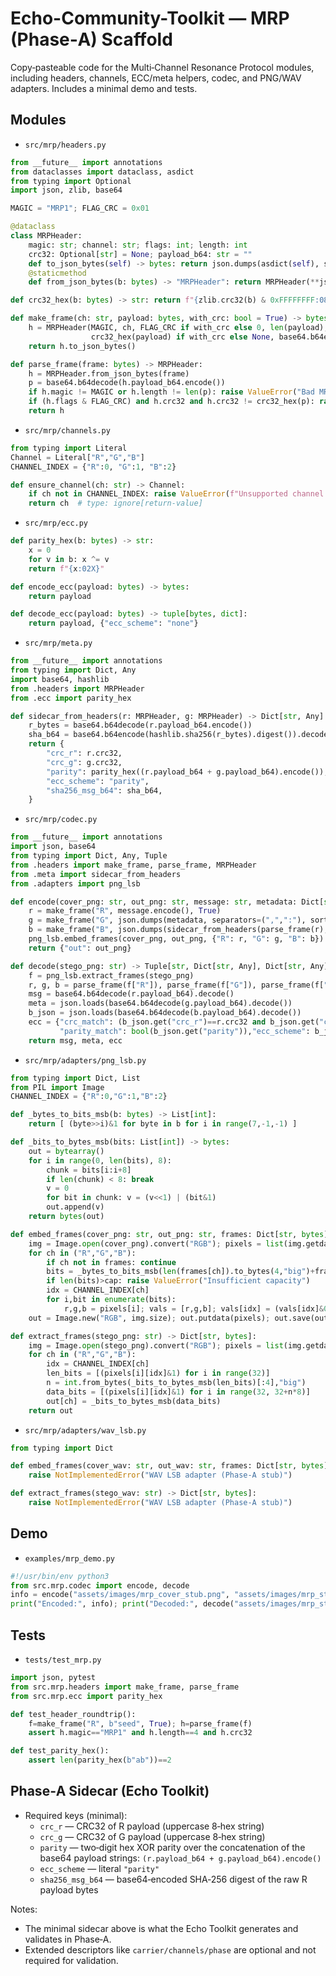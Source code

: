 # Echo-Community-Toolkit — MRP (Phase‑A) Scaffold

Copy‑pasteable code for the Multi‑Channel Resonance Protocol modules, including headers, channels, ECC/meta helpers, codec, and PNG/WAV adapters. Includes a minimal demo and tests.

## Modules
- `src/mrp/headers.py`
```python
from __future__ import annotations
from dataclasses import dataclass, asdict
from typing import Optional
import json, zlib, base64

MAGIC = "MRP1"; FLAG_CRC = 0x01

@dataclass
class MRPHeader:
    magic: str; channel: str; flags: int; length: int
    crc32: Optional[str] = None; payload_b64: str = ""
    def to_json_bytes(self) -> bytes: return json.dumps(asdict(self), separators=(",", ":"), sort_keys=True).encode()
    @staticmethod
    def from_json_bytes(b: bytes) -> "MRPHeader": return MRPHeader(**json.loads(b.decode()))

def crc32_hex(b: bytes) -> str: return f"{zlib.crc32(b) & 0xFFFFFFFF:08X}"

def make_frame(ch: str, payload: bytes, with_crc: bool = True) -> bytes:
    h = MRPHeader(MAGIC, ch, FLAG_CRC if with_crc else 0, len(payload),
                  crc32_hex(payload) if with_crc else None, base64.b64encode(payload).decode())
    return h.to_json_bytes()

def parse_frame(frame: bytes) -> MRPHeader:
    h = MRPHeader.from_json_bytes(frame)
    p = base64.b64decode(h.payload_b64.encode())
    if h.magic != MAGIC or h.length != len(p): raise ValueError("Bad MRP frame")
    if (h.flags & FLAG_CRC) and h.crc32 and h.crc32 != crc32_hex(p): raise ValueError("CRC mismatch")
    return h
```

- `src/mrp/channels.py`
```python
from typing import Literal
Channel = Literal["R","G","B"]
CHANNEL_INDEX = {"R":0, "G":1, "B":2}

def ensure_channel(ch: str) -> Channel:
    if ch not in CHANNEL_INDEX: raise ValueError(f"Unsupported channel {ch}")
    return ch  # type: ignore[return-value]
```

- `src/mrp/ecc.py`
```python
def parity_hex(b: bytes) -> str:
    x = 0
    for v in b: x ^= v
    return f"{x:02X}"

def encode_ecc(payload: bytes) -> bytes:
    return payload

def decode_ecc(payload: bytes) -> tuple[bytes, dict]:
    return payload, {"ecc_scheme": "none"}
```

- `src/mrp/meta.py`
```python
from __future__ import annotations
from typing import Dict, Any
import base64, hashlib
from .headers import MRPHeader
from .ecc import parity_hex

def sidecar_from_headers(r: MRPHeader, g: MRPHeader) -> Dict[str, Any]:
    r_bytes = base64.b64decode(r.payload_b64.encode())
    sha_b64 = base64.b64encode(hashlib.sha256(r_bytes).digest()).decode()
    return {
        "crc_r": r.crc32,
        "crc_g": g.crc32,
        "parity": parity_hex((r.payload_b64 + g.payload_b64).encode()),
        "ecc_scheme": "parity",
        "sha256_msg_b64": sha_b64,
    }
```

- `src/mrp/codec.py`
```python
from __future__ import annotations
import json, base64
from typing import Dict, Any, Tuple
from .headers import make_frame, parse_frame, MRPHeader
from .meta import sidecar_from_headers
from .adapters import png_lsb

def encode(cover_png: str, out_png: str, message: str, metadata: Dict[str, Any]) -> Dict[str, Any]:
    r = make_frame("R", message.encode(), True)
    g = make_frame("G", json.dumps(metadata, separators=(",",":"), sort_keys=True).encode(), True)
    b = make_frame("B", json.dumps(sidecar_from_headers(parse_frame(r), parse_frame(g))).encode(), True)
    png_lsb.embed_frames(cover_png, out_png, {"R": r, "G": g, "B": b})
    return {"out": out_png}

def decode(stego_png: str) -> Tuple[str, Dict[str, Any], Dict[str, Any]]:
    f = png_lsb.extract_frames(stego_png)
    r, g, b = parse_frame(f["R"]), parse_frame(f["G"]), parse_frame(f["B"])
    msg = base64.b64decode(r.payload_b64).decode()
    meta = json.loads(base64.b64decode(g.payload_b64).decode())
    b_json = json.loads(base64.b64decode(b.payload_b64).decode())
    ecc = {"crc_match": (b_json.get("crc_r")==r.crc32 and b_json.get("crc_g")==g.crc32),
           "parity_match": bool(b_json.get("parity")),"ecc_scheme": b_json.get("ecc_scheme","none")}
    return msg, meta, ecc
```

- `src/mrp/adapters/png_lsb.py`
```python
from typing import Dict, List
from PIL import Image
CHANNEL_INDEX = {"R":0,"G":1,"B":2}

def _bytes_to_bits_msb(b: bytes) -> List[int]:
    return [ (byte>>i)&1 for byte in b for i in range(7,-1,-1) ]

def _bits_to_bytes_msb(bits: List[int]) -> bytes:
    out = bytearray()
    for i in range(0, len(bits), 8):
        chunk = bits[i:i+8]
        if len(chunk) < 8: break
        v = 0
        for bit in chunk: v = (v<<1) | (bit&1)
        out.append(v)
    return bytes(out)

def embed_frames(cover_png: str, out_png: str, frames: Dict[str, bytes]) -> None:
    img = Image.open(cover_png).convert("RGB"); pixels = list(img.getdata()); w,h = img.size; cap = w*h
    for ch in ("R","G","B"):
        if ch not in frames: continue
        bits = _bytes_to_bits_msb(len(frames[ch]).to_bytes(4,"big")+frames[ch])
        if len(bits)>cap: raise ValueError("Insufficient capacity")
        idx = CHANNEL_INDEX[ch]
        for i,bit in enumerate(bits):
            r,g,b = pixels[i]; vals = [r,g,b]; vals[idx] = (vals[idx]&0xFE) | bit; pixels[i] = tuple(vals)
    out = Image.new("RGB", img.size); out.putdata(pixels); out.save(out_png,"PNG")

def extract_frames(stego_png: str) -> Dict[str, bytes]:
    img = Image.open(stego_png).convert("RGB"); pixels = list(img.getdata()); out: Dict[str, bytes] = {}
    for ch in ("R","G","B"):
        idx = CHANNEL_INDEX[ch]
        len_bits = [(pixels[i][idx]&1) for i in range(32)]
        n = int.from_bytes(_bits_to_bytes_msb(len_bits)[:4],"big")
        data_bits = [(pixels[i][idx]&1) for i in range(32, 32+n*8)]
        out[ch] = _bits_to_bytes_msb(data_bits)
    return out
```

- `src/mrp/adapters/wav_lsb.py`
```python
from typing import Dict

def embed_frames(cover_wav: str, out_wav: str, frames: Dict[str, bytes]) -> None:
    raise NotImplementedError("WAV LSB adapter (Phase‑A stub)")

def extract_frames(stego_wav: str) -> Dict[str, bytes]:
    raise NotImplementedError("WAV LSB adapter (Phase‑A stub)")
```

## Demo
- `examples/mrp_demo.py`
```python
#!/usr/bin/env python3
from src.mrp.codec import encode, decode
info = encode("assets/images/mrp_cover_stub.png", "assets/images/mrp_stego_out.png", "Hello", {"phase":"A"})
print("Encoded:", info); print("Decoded:", decode("assets/images/mrp_stego_out.png"))
```

## Tests
- `tests/test_mrp.py`
```python
import json, pytest
from src.mrp.headers import make_frame, parse_frame
from src.mrp.ecc import parity_hex

def test_header_roundtrip():
    f=make_frame("R", b"seed", True); h=parse_frame(f)
    assert h.magic=="MRP1" and h.length==4 and h.crc32

def test_parity_hex():
    assert len(parity_hex(b"ab"))==2
```

## Phase‑A Sidecar (Echo Toolkit)

- Required keys (minimal):
  - `crc_r` — CRC32 of R payload (uppercase 8‑hex string)
  - `crc_g` — CRC32 of G payload (uppercase 8‑hex string)
  - `parity` — two‑digit hex XOR parity over the concatenation of the base64 payload strings: `(r.payload_b64 + g.payload_b64).encode()`
  - `ecc_scheme` — literal `"parity"`
  - `sha256_msg_b64` — base64‑encoded SHA‑256 digest of the raw R payload bytes

Notes:
- The minimal sidecar above is what the Echo Toolkit generates and validates in Phase‑A.
- Extended descriptors like `carrier/channels/phase` are optional and not required for validation.
